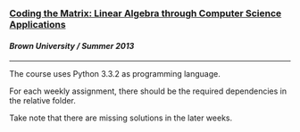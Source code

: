<a href="https://www.coursera.org/course/matrix"><h3>Coding the Matrix: Linear Algebra through Computer Science Applications</h3></a>
<i><h4>Brown University / Summer 2013</h4></i>
<hr>
<p>The course uses Python 3.3.2 as programming language.</p>
<p>For each weekly assignment, there should be the required dependencies in the relative folder.</p>
<p>Take note that there are missing solutions in the later weeks.</p>

